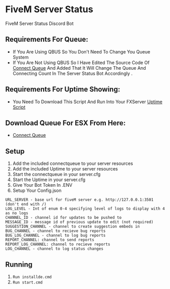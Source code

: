 # FiveM Server Status
FiveM Server Status Discord Bot

## Requirements For Queue:

- If You Are Using QBUS So You Don't Need To Change You Queue System
- If You Are Not Using QBUS So I Have Edited The Source Code Of [Connect Queue](https://github.com/Choudhary-Ji/Connect-Queue-For-ESX) And Added That It Will Change The Queue And Connecting Count In The Server Status Bot Accordingly .

## Requirements For Uptime Showing:
- You Need To Download This Script And Run Into Your FXServer [Uptime Script](https://github.com/Choudhary-Ji/Uptime-Script)

## Download Queue For ESX From Here:
- [Connect Queue](https://github.com/Choudhary-Ji/Connect-Queue-For-ESX)

## Setup

1. Add the included connectqueue to your server resources
2. Add the included Uptime to your server resources
3. Start the connectqueue in your server.cfg
3. Start the Uptime in your server.cfg
5. Give Your Bot Token In .ENV
6. Setup Your Config.json

```
URL_SERVER - base url for fiveM server e.g. http://127.0.0.1:3501 (don't end with /)
LOG_LEVEL - Int of enum 0-4 specifying level of logs to display with 4 as no logs
CHANNEL_ID - channel id for updates to be pushed to
MESSAGE_ID - message id of previous update to edit (not required)
SUGGESTION_CHANNEL - channel to create suggestion embeds in
BUG_CHANNEL - channel to recieve bug reports
BUG_LOG_CHANNEL - channel to log bug reports
REPORT_CHANNEL: channel to send reports
REPORT_LOG_CHANNEL: channel to recieve reports
LOG_CHANNEL - channel to log status changes
```
## Running
1. `Run installde.cmd`
2. `Run start.cmd`


  

